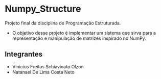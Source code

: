 # Numpy_Structure
Projeto final da disciplina de Programação Estruturada.
- O objetivo desse projeto é implementar um sistema que sirva para a representação e manipulação de matrizes inspirado no NumPy.
## Integrantes
- Vinicius Freitas Schiavinato Olzon
- Natanael De Lima Costa Neto
